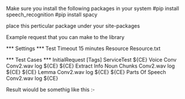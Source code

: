 Make sure you install the following packages in your system 
#pip install speech_recognition 
#pip install spacy


place this perticular package under your site-packages 


Example request that you can make to the library 

*** Settings ***
Test Timeout      15 minutes
Resource          Resource.txt

*** Test Cases ***
InitialRequest
    [Tags]    ServiceTest
    ${CE}    Voice Conv    Conv2.wav
    log    ${CE}
    ${CE}    Extract Info Noun Chunks    Conv2.wav
    log    ${CE}
    ${CE}    Lemma    Conv2.wav
    log    ${CE}
    ${CE}    Parts Of Speech    Conv2.wav
    log    ${CE}



Result wiould be somethig like this :- 


